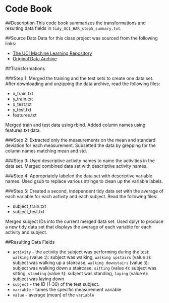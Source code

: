# Code Book

##Description
This code book summarizes the transformations and resulting data fields in `tidy_UCI_HAR_step5_summary.txt`.

##Source Data
Data for this class project was sourced from the following links:
* [The UCI Machine Learning Repository](http://archive.ics.uci.edu/ml/datasets/Human+Activity+Recognition+Using+Smartphones)
* [Original Data Archive](https://d396qusza40orc.cloudfront.net/getdata%2Fprojectfiles%2FUCI%20HAR%20Dataset.zip)

##Transformations

###Step 1: Merged the training and the test sets to create one data set.
After downloading and unzipping the data archive, read the following files:
- x_train.txt
- y_train.txt
- x_test.txt
- y_test.txt
- features.txt

Merged train and test data using rbind. Added column names using features.txt data.

###Step 2: Extracted only the measurements on the mean and standard deviation for each measurement.
Subsetted the data by grepping for the column names matching mean and std.

###Step 3: Used descriptive activity names to name the activities in the data set.
Merged combined data set with descriptive activity names.

###Step 4: Appropriately labeled the data set with descriptive variable names. 
Used gsub to replace various strings to clean up the variable labels.

###Step 5: Created a second, independent tidy data set with the average of each variable for each activity and each subject.
Read the following files:
- subject_train.txt
- subject_test.txt

Merged subject IDs into the current merged data set. Used dplyr to produce a new tidy data set that displays the average of each variable for each activity and subject.

##Resulting Data Fields
* `activity` - the activity the subject was performing during the test: `walking` (value `1`): subject was walking, `walking upstairs` (value `2`): subject was walking up a staircase, `walking downstairs` (value `3`): subject was walking down a staircase, `sitting` (value `4`): subject was sitting, `standing` (value `5`): subject was standing, `laying` (value `6`): subject was laying down
* `subject` - the ID (1-30) of the test subject.
* `variable` - tames the specific measurement variable
* `value` - average (mean) of the `variable`

